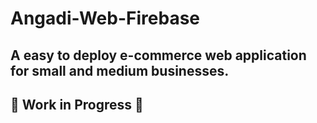 # Angadi-Web-Firebase

## A easy to deploy e-commerce web application for small and medium businesses.

## :construction: Work in Progress :construction:
